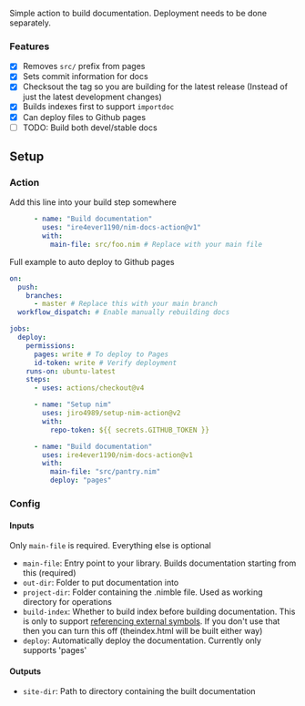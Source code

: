 Simple action to build documentation. Deployment needs to be done
separately.

### Features
- [x] Removes `src/` prefix from pages
- [x] Sets commit information for docs
- [x] Checksout the tag so you are building for the latest release (Instead of just the latest development changes)
- [x] Builds indexes first to support `importdoc`
- [x] Can deploy files to Github pages
- [ ] TODO: Build both devel/stable docs

## Setup

### Action
Add this line into your build step somewhere
```yml
      - name: "Build documentation"
        uses: "ire4ever1190/nim-docs-action@v1"
        with:
          main-file: src/foo.nim # Replace with your main file
```

Full example to auto deploy to Github pages

```yml
on:
  push:
    branches:
      - master # Replace this with your main branch
  workflow_dispatch: # Enable manually rebuilding docs

jobs:
  deploy:
    permissions:
      pages: write # To deploy to Pages
      id-token: write # Verify deployment
    runs-on: ubuntu-latest
    steps:
      - uses: actions/checkout@v4

      - name: "Setup nim"
        uses: jiro4989/setup-nim-action@v2
        with:
          repo-token: ${{ secrets.GITHUB_TOKEN }}

      - name: "Build documentation"
        uses: ire4ever1190/nim-docs-action@v1
        with:
          main-file: "src/pantry.nim"
          deploy: "pages"
```

### Config

#### Inputs

Only `main-file` is required. Everything else is optional

- `main-file`: Entry point to your library. Builds documentation starting from this (required)
- `out-dir`: Folder to put documentation into
- `project-dir`: Folder containing the .nimble file. Used as working directory for operations
- `build-index`: Whether to build index before building documentation. This is only to support [referencing external symbols](https://nim-lang.org/docs/markdown_rst.html#referencing-markup-external-referencing). If you don't use that then you can turn this off (theindex.html will be built either way)
- `deploy`: Automatically deploy the documentation. Currently only supports 'pages'

#### Outputs

- `site-dir`: Path to directory containing the built documentation
